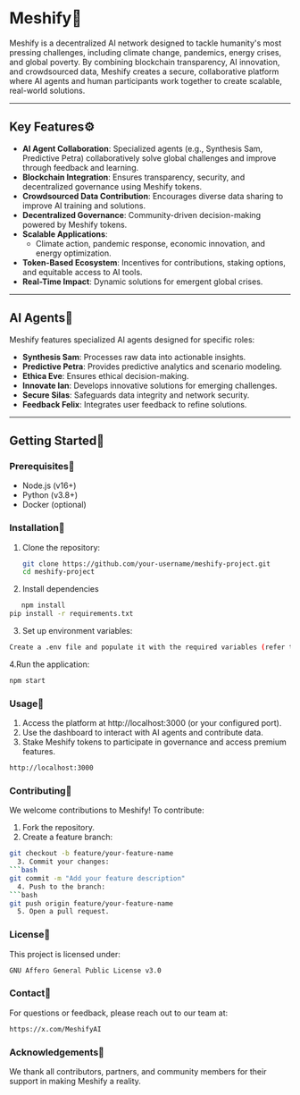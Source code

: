 # Meshify🛜

Meshify is a decentralized AI network designed to tackle humanity's most pressing challenges, including climate change, pandemics, energy crises, and global poverty. By combining blockchain transparency, AI innovation, and crowdsourced data, Meshify creates a secure, collaborative platform where AI agents and human participants work together to create scalable, real-world solutions.

---

## Key Features⚙️

- **AI Agent Collaboration**: Specialized agents (e.g., Synthesis Sam, Predictive Petra) collaboratively solve global challenges and improve through feedback and learning.
- **Blockchain Integration**: Ensures transparency, security, and decentralized governance using Meshify tokens.
- **Crowdsourced Data Contribution**: Encourages diverse data sharing to improve AI training and solutions.
- **Decentralized Governance**: Community-driven decision-making powered by Meshify tokens.
- **Scalable Applications**:
  - Climate action, pandemic response, economic innovation, and energy optimization.
- **Token-Based Ecosystem**: Incentives for contributions, staking options, and equitable access to AI tools.
- **Real-Time Impact**: Dynamic solutions for emergent global crises.

---

## AI Agents🤖 

Meshify features specialized AI agents designed for specific roles:
- **Synthesis Sam**: Processes raw data into actionable insights.
- **Predictive Petra**: Provides predictive analytics and scenario modeling.
- **Ethica Eve**: Ensures ethical decision-making.
- **Innovate Ian**: Develops innovative solutions for emerging challenges.
- **Secure Silas**: Safeguards data integrity and network security.
- **Feedback Felix**: Integrates user feedback to refine solutions.

---

## Getting Started📖

### Prerequisites🔗

- Node.js (v16+)
- Python (v3.8+)
- Docker (optional)

### Installation🔗

1. Clone the repository:
   ```bash
   git clone https://github.com/your-username/meshify-project.git
   cd meshify-project
   ```
2. Install dependencies
```bash
   npm install
pip install -r requirements.txt
```
3. Set up environment variables:
```bash
Create a .env file and populate it with the required variables (refer to .env.example).
```
4.Run the application:
```bash
npm start
```

### Usage📶

1. Access the platform at http://localhost:3000 (or your configured port).
2. Use the dashboard to interact with AI agents and contribute data.
3. Stake Meshify tokens to participate in governance and access premium features.
```bash
http://localhost:3000
```

### Contributing💭
We welcome contributions to Meshify! To contribute:
  1. Fork the repository.
  2. Create a feature branch:
```bash
git checkout -b feature/your-feature-name
  3. Commit your changes:
```bash
git commit -m "Add your feature description"
  4. Push to the branch:
```bash
git push origin feature/your-feature-name
  5. Open a pull request.
```

### License📄
This project is licensed under:
```bash
GNU Affero General Public License v3.0
```

### Contact📳
For questions or feedback, please reach out to our team at:
```bash
https://x.com/MeshifyAI
```

### Acknowledgements🤝
We thank all contributors, partners, and community members for their support in making Meshify a reality.
